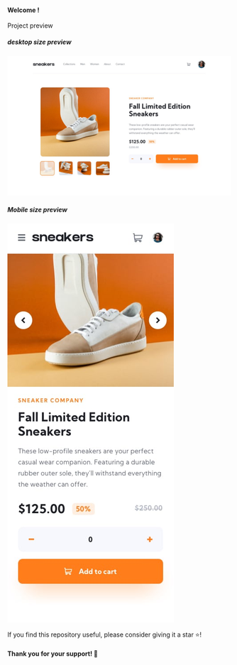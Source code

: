 <h4>Welcome !</h4>

<p>Project preview</p>

<h5>desktop size preview</h5>
<img src="./design/desktop-design.jpg" alt="desktop size"/>

<h5>Mobile size preview</h5>
<img src="./design/mobile-design.jpg" alt="mobile size"/>

<p>
If you find this repository useful, please consider giving it a star ⭐️!
</p>

<h4>Thank you for your support! 🙌</h4>
